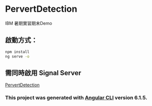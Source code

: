 # PervertDetection

IBM 暑期實習期末Demo

## 啟動方式：

```bash
npm install
ng serve -o
```

## 需同時啟用 Signal Server
[PervertDetection](https://github.com/shawnhung0714/PervertDetectionServer)

### This project was generated with [Angular CLI](https://github.com/angular/angular-cli) version 6.1.5.

